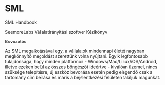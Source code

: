 # SML
SML Handbook

SeemoreLabs
Vállalatirányítási szoftver
Kézikönyv

Bevezetés

Az SML megalkotásával egy, a vállalatok mindennapi életét nagyban megkönnyítő megoldást szerettünk volna nyújtani. Egyik legfontosabb tulajdonsága, hogy minden platformon - Windows/Mac/Linux/iOS/Android, illetve ezeken belül az összes böngészőt ideértve - kiválóan üzemel, nincs szüksége telepítésre, új eszköz bevonása esetén pedig elegendő csak a tartomány cím beírása és máris a bejelentkezési felületen találjuk magunkat.
